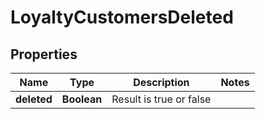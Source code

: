 
# LoyaltyCustomersDeleted

## Properties
Name | Type | Description | Notes
------------ | ------------- | ------------- | -------------
**deleted** | **Boolean** | Result is true or false | 



